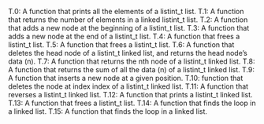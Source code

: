 T.0: A function that prints all the elements of a listint_t list.
T.1: A function that returns the number of elements in a linked listint_t list.
T.2: A function that adds a new node at the beginning of a listint_t list.
T.3: A function that adds a new node at the end of a listint_t list.
T.4: A function that frees a listint_t list.
T.5: A function that frees a listint_t list.
T.6: A function that deletes the head node of a listint_t linked list, and returns the head node’s data (n).
T.7: A function that returns the nth node of a listint_t linked list.
T.8: A function that returns the sum of all the data (n) of a listint_t linked list.
T.9: A function that inserts a new node at a given position.
T.10: function that deletes the node at index index of a listint_t linked list.
T.11: A function that reverses a listint_t linked list.
T.12: A function that prints a listint_t linked list.
T.13: A function that frees a listint_t list.
T.14: A function that finds the loop in a linked list.
T.15: A function that finds the loop in a linked list.
